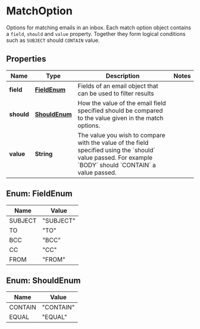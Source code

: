 

# MatchOption

Options for matching emails in an inbox. Each match option object contains a `field`, `should` and `value` property. Together they form logical conditions such as `SUBJECT` should `CONTAIN` value.
## Properties

Name | Type | Description | Notes
------------ | ------------- | ------------- | -------------
**field** | [**FieldEnum**](#FieldEnum) | Fields of an email object that can be used to filter results | 
**should** | [**ShouldEnum**](#ShouldEnum) | How the value of the email field specified should be compared to the value given in the match options. | 
**value** | **String** | The value you wish to compare with the value of the field specified using the &#x60;should&#x60; value passed. For example &#x60;BODY&#x60; should &#x60;CONTAIN&#x60; a value passed. | 



## Enum: FieldEnum

Name | Value
---- | -----
SUBJECT | &quot;SUBJECT&quot;
TO | &quot;TO&quot;
BCC | &quot;BCC&quot;
CC | &quot;CC&quot;
FROM | &quot;FROM&quot;



## Enum: ShouldEnum

Name | Value
---- | -----
CONTAIN | &quot;CONTAIN&quot;
EQUAL | &quot;EQUAL&quot;




